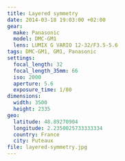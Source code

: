 ```yaml
---
title: Layered symmetry
date: 2014-03-18 19:03:00 +02:00
gear:
  make: Panasonic
  model: DMC-GM1
  lens: LUMIX G VARIO 12-32/F3.5-5.6
tags: DMC-GM1, GM1, Panasonic
settings:
  focal_length: 32
  focal_length_35mm: 66
  iso: 2000
  aperture: 5.6
  exposure_time: 1/80
dimensions:
  width: 3500
  height: 2335
geo:
  latitude: 48.89270904
  longitude: 2.2350025733333334
  country: France
  city: Puteaux
file: layered-symmetry.jpg
---
```



